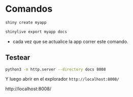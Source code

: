 # Comandos

```bash
shiny create myapp
```

```bash
shinylive export myapp docs
```
* cada vez que se actualice la app correr este comando.

## Testear 

```bash
python3 -m http.server --directory docs 8008
```
Y luego abrir en el explorador `http://localhost:8008/`

http://localhost:8008/